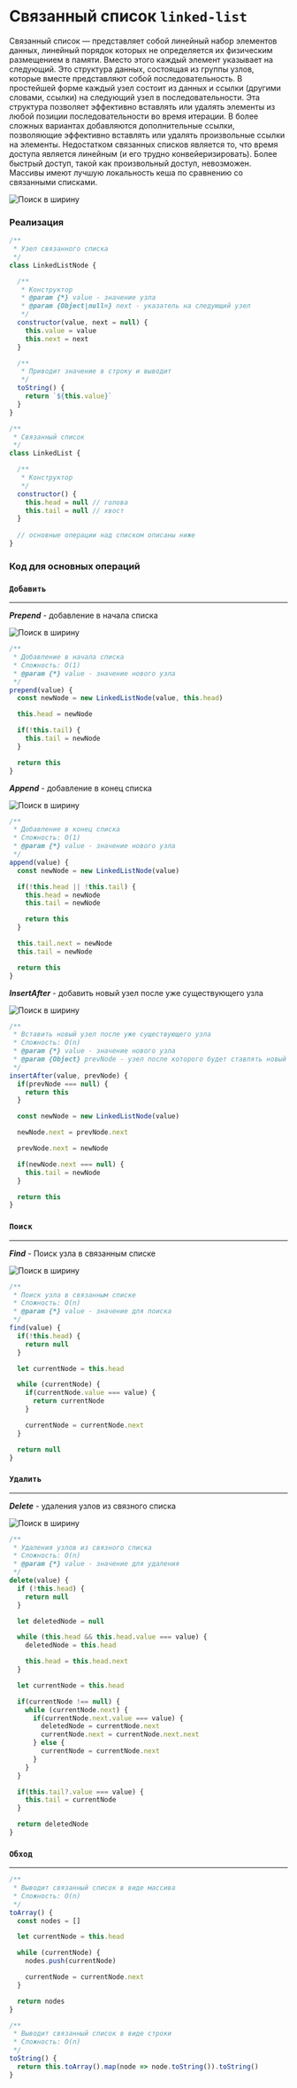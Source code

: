 # Связанный список `linked-list`

Связанный список — представляет собой линейный набор элементов данных, линейный порядок которых не определяется их физическим размещением в памяти. Вместо этого каждый элемент указывает на следующий. Это структура данных, состоящая из группы узлов, которые вместе представляют собой последовательность. В простейшей форме каждый узел состоит из данных и ссылки (другими словами, ссылки) на следующий узел в последовательности. Эта структура позволяет эффективно вставлять или удалять элементы из любой позиции последовательности во время итерации. В более сложных вариантах добавляются дополнительные ссылки, позволяющие эффективно вставлять или удалять произвольные ссылки на элементы. Недостатком связанных списков является то, что время доступа является линейным (и его трудно конвейеризировать). Более быстрый доступ, такой как произвольный доступ, невозможен. Массивы имеют лучшую локальность кеша по сравнению со связанными списками.

![Поиск в ширину](./img.png)

### Реализация

````js
/**
 * Узел связанного списка
 */
class LinkedListNode {

  /**
   * Конструктор
   * @param {*} value - значение узла
   * @param {Object|null=} next - указатель на следующий узел
   */
  constructor(value, next = null) {
    this.value = value
    this.next = next
  }

  /**
   * Приводит значение в строку и выводит
   */
  toString() {
    return `${this.value}`
  }
}

/**
 * Связанный список
 */
class LinkedList {

  /**
   * Конструктор
   */
  constructor() {
    this.head = null // голова
    this.tail = null // хвост
  }
  
  // основные операции над списком описаны ниже
}
````

### Код для основных операций

### `Добавить`

---

_**Prepend**_ - добавление в начала списка

![Поиск в ширину](./img1.png)

````js
/**
 * Добавление в начала списка
 * Сложность: O(1)
 * @param {*} value - значение нового узла
 */
prepend(value) {
  const newNode = new LinkedListNode(value, this.head)

  this.head = newNode

  if(!this.tail) {
    this.tail = newNode
  }

  return this
}
````
_**Append**_ - добавление в конец списка

![Поиск в ширину](./img2.png)

````js
/**
 * Добавление в конец списка
 * Сложность: O(1)
 * @param {*} value - значение нового узла
 */
append(value) {
  const newNode = new LinkedListNode(value)

  if(!this.head || !this.tail) {
    this.head = newNode
    this.tail = newNode

    return this
  }

  this.tail.next = newNode
  this.tail = newNode

  return this
}
````

_**InsertAfter**_ - добавить новый узел после уже существующего узла

![Поиск в ширину](./img3.png)

````js
/**
 * Вставить новый узел после уже существующего узла
 * Сложность: O(n)
 * @param {*} value - значение нового узла
 * @param {Object} prevNode - узел после которого будет ставлять новый узел
 */
insertAfter(value, prevNode) {
  if(prevNode === null) {
    return this
  }

  const newNode = new LinkedListNode(value)

  newNode.next = prevNode.next

  prevNode.next = newNode

  if(newNode.next === null) {
    this.tail = newNode
  }

  return this
}
````

### `Поиск`

---

_**Find**_ - Поиск узла в связанным списке

![Поиск в ширину](./img4.png)

````js
/**
 * Поиск узла в связанным списке
 * Сложность: O(n)
 * @param {*} value - значение для поиска
 */
find(value) {
  if(!this.head) {
    return null
  }

  let currentNode = this.head

  while (currentNode) {
    if(currentNode.value === value) {
      return currentNode
    }

    currentNode = currentNode.next
  }

  return null
}
````

### `Удалить`

---

_**Delete**_ - удаления узлов из связного списка

![Поиск в ширину](./img5.png)

````js
/**
 * Удаления узлов из связного списка
 * Сложность: O(n)
 * @param {*} value - значение для удаления
 */
delete(value) {
  if (!this.head) {
    return null
  }

  let deletedNode = null

  while (this.head && this.head.value === value) {
    deletedNode = this.head

    this.head = this.head.next
  }

  let currentNode = this.head

  if(currentNode !== null) {
    while (currentNode.next) {
      if(currentNode.next.value === value) {
        deletedNode = currentNode.next
        currentNode.next = currentNode.next.next
      } else {
        currentNode = currentNode.next
      }
    }
  }

  if(this.tail?.value === value) {
    this.tail = currentNode
  }

  return deletedNode
}
````

### `Обход`

---

````js
/**
 * Выводит связанный список в виде массива
 * Сложность: O(n)
 */
toArray() {
  const nodes = []

  let currentNode = this.head

  while (currentNode) {
    nodes.push(currentNode)

    currentNode = currentNode.next
  }

  return nodes
}
````

````js
/**
 * Выводит связанный список в виде строки
 * Сложность: O(n)
 */
toString() {
  return this.toArray().map(node => node.toString()).toString()
}
````






